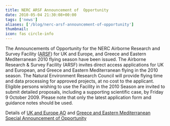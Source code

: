 ```yaml
---
title: NERC ARSF Announcement of  Opportunity
date: 2010-05-04 21:30:08+00:00
tags: ['news']
aliases: ['/blog/nerc-arsf-announcement-of-opportunity']
thumbnail: 
icon: fas circle-info
---
```

The Announcements of Opportunity for the NERC Airborne Research and Survey Facility ([ARSF](http://arsf.nerc.ac.uk)) for UK and Europe, and Greece and Eastern Mediterranean 2010 flying season have been issued.
The Airborne Research & Survey Facility (ARSF) invites direct access applications for UK and European, and Greece and Eastern Mediterranean flying in the 2010 season. The Natural Environment Research Council will provide flying time and data processing for approved projects, at no cost to the applicant. 
Eligible persons wishing to use the Facility in the 2010 Season are invited to submit detailed proposals, including a supporting scientific case, by Friday 9 October 2009. Please note that only the latest application form and guidance notes should be used.


Details of [UK and Europe AO](http://arsf.nerc.ac.uk/documents/UKAO2010.pdf) and [Greece and Eastern Mediterranean Special Announcement of Opportunity](http://arsf.nerc.ac.uk/documents/GreeceEMedAO2010.pdf)





